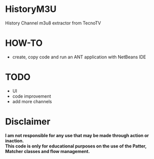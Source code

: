 # HistoryM3U
History Channel m3u8 extractor from TecnoTV
# HOW-TO
* create, copy code and run an ANT application with NetBeans IDE
# TODO
* UI
* code improvement
* add more channels
# Disclaimer
<b>I am not responsible for any use that may be made through action or inaction. 
<br>
This code is only for educational purposes on the use of the Patter, Matcher classes and flow management.</b>

